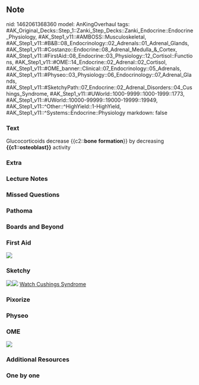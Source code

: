 ## Note
nid: 1462061368360
model: AnKingOverhaul
tags: #AK_Original_Decks::Step_1::Zanki_Step_Decks::Zanki_Endocrine::Endocrine_Physiology, #AK_Step1_v11::#AMBOSS::Musculoskeletal, #AK_Step1_v11::#B&B::08_Endocrinology::02_Adrenals::01_Adrenal_Glands, #AK_Step1_v11::#Costanzo::Endocrine::08_Adrenal_Medulla_&_Cortex, #AK_Step1_v11::#FirstAid::08_Endocrine::03_Physiology::12_Cortisol::Functions, #AK_Step1_v11::#OME::14_Endocrine::02_Adrenal::02_Cortisol, #AK_Step1_v11::#OME_banner::Clinical::07_Endocrinology::05_Adrenals, #AK_Step1_v11::#Physeo::03_Physiology::06_Endocrinology::07_Adrenal_Glands, #AK_Step1_v11::#SketchyPath::07_Endocrine::02_Adrenal_Disorders::04_Cushings_Syndrome, #AK_Step1_v11::#UWorld::1000-9999::1000-1999::1773, #AK_Step1_v11::#UWorld::10000-99999::19000-19999::19949, #AK_Step1_v11::^Other::^HighYield::1-HighYield, #AK_Step1_v11::^Systems::Endocrine::Physiology
markdown: false

### Text
<div>
  Glucocorticoids decrease {{c2::<b>bone</b> <b>formation</b>}} by
  decreasing <b>{{c1::osteoblast}}</b> activity
</div>

### Extra


### Lecture Notes


### Missed Questions


### Pathoma


### Boards and Beyond


### First Aid
<img src="tmp5sDZF8.png">

### Sketchy
<img src="glucocorticoids%20-%20osteoporosis.jpg"><img src=
"Zoverall%20picture-ba23a4c658cd23d65be494593d3689ed56fa6538_1566160514431.JPG">
<a href=
"https://dashboard.sketchy.com/study/medical/courses/medical-pathophysiology/units/medical-pathophysiology-endocrine/videos/medical-internal-medicine-endocrinology-adrenal-disease-cushing-syndrome-soap?utm_source=anki&utm_medium=partnership&utm_campaign=february_update&utm_content=medical">
Watch Cushings Syndrome</a>

### Pixorize


### Physeo


### OME
<div class="ome-widget">
  <a href=
  "https://onlinemeded.org/spa/endocrinology/adrenals/acquire?ref=anki">
  <img src="_OME_AnkiFlashcards_Lesson_5.png"></a>
</div>

### Additional Resources


### One by one

